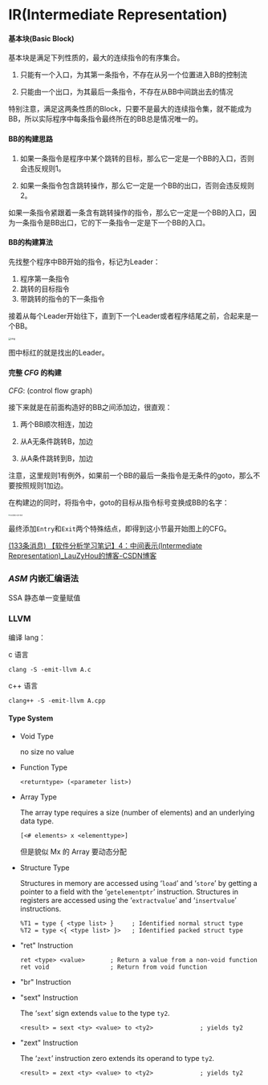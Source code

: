 # IR(Intermediate Representation)

#### 基本块(Basic Block)

基本块是满足下列性质的，最大的连续指令的有序集合。

1. 只能有一个入口，为其第一条指令，不存在从另一个位置进入BB的控制流

2. 只能由一个出口，为其最后一条指令，不存在从BB中间跳出去的情况

特别注意，满足这两条性质的Block，只要不是最大的连续指令集，就不能成为BB，所以实际程序中每条指令最终所在的BB总是情况唯一的。

#### BB的构建思路

1. 如果一条指令是程序中某个跳转的目标，那么它一定是一个BB的入口，否则会违反规则1。

2. 如果一条指令包含跳转操作，那么它一定是一个BB的出口，否则会违反规则2。

如果一条指令紧跟着一条含有跳转操作的指令，那么它一定是一个BB的入口，因为一条指令是BB出口，它的下一条指令一定是下一个BB的入口。

#### BB的构建算法

先找整个程序中BB开始的指令，标记为Leader：

1. 程序第一条指令
2. 跳转的目标指令
3. 带跳转的指令的下一条指令

接着从每个Leader开始往下，直到下一个Leader或者程序结尾之前，合起来是一个BB。

<img src="https://img-blog.csdnimg.cn/20200308021534767.png?x-oss-process=image/watermark,type_ZmFuZ3poZW5naGVpdGk,shadow_10,text_aHR0cHM6Ly9ibG9nLmNzZG4ubmV0L1NIVTE1MTIxODU2,size_1,color_FFFFFF,t_0" alt="img" style="zoom:33%;" />

图中标红的就是找出的Leader。

####  完整 $CFG$ 的构建

$CFG$: (control flow graph)

接下来就是在前面构造好的BB之间添加边，很直观：

1. 两个BB顺次相连，加边

2. 从A无条件跳转B，加边

3. 从A条件跳转到B，加边

注意，这里规则1有例外，如果前一个BB的最后一条指令是无条件的goto，那么不要按照规则1加边。

在构建边的同时，将指令中，goto的目标从指令标号变换成BB的名字：

<img src="https://img-blog.csdnimg.cn/20200308022436349.png?x-oss-process=image/watermark,type_ZmFuZ3poZW5naGVpdGk,shadow_10,text_aHR0cHM6Ly9ibG9nLmNzZG4ubmV0L1NIVTE1MTIxODU2,size_1,color_FFFFFF,t_0" alt="在这里插入图片描述" style="zoom:20%;" />

最终添加`Entry`和`Exit`两个特殊结点，即得到这小节最开始图上的CFG。

[(133条消息) 【软件分析学习笔记】4：中间表示(Intermediate Representation)_LauZyHou的博客-CSDN博客](https://blog.csdn.net/SHU15121856/article/details/104711426)

### $ASM$ 内嵌汇编语法

SSA 静态单一变量赋值

### LLVM

编译 lang：

c 语言

`clang -S -emit-llvm A.c`

 c++ 语言

`clang++ -S -emit-llvm A.cpp`

#### Type System

- Void Type

  no size no value

- Function Type

  ```
  <returntype> (<parameter list>)
  ```

- Array Type

  The array type requires a size (number of elements) and an underlying data type.

  ```
  [<# elements> x <elementtype>]
  ```

  但是貌似 Mx 的 Array 要动态分配

- Structure Type

  Structures in memory are accessed using ‘`load`’ and ‘`store`’ by getting a pointer to a field with the ‘`getelementptr`’ instruction. Structures in registers are accessed using the ‘`extractvalue`’ and ‘`insertvalue`’ instructions.

  ```
  %T1 = type { <type list> }     ; Identified normal struct type
  %T2 = type <{ <type list> }>   ; Identified packed struct type
  ```

- "ret" Instruction

  ```
  ret <type> <value>       ; Return a value from a non-void function
  ret void                 ; Return from void function
  ```

- "br" Instruction

- "sext" Instruction

  The ‘`sext`’ sign extends `value` to the type `ty2`.

  ```
  <result> = sext <ty> <value> to <ty2>             ; yields ty2
  ```

- "zext" Instruction

  The ‘`zext`’ instruction zero extends its operand to type `ty2`.

  ```
  <result> = zext <ty> <value> to <ty2>             ; yields ty2
  ```